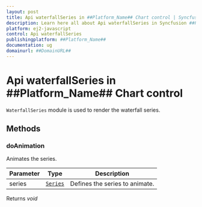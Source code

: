 ```yaml
---
layout: post
title: Api waterfallSeries in ##Platform_Name## Chart control | Syncfusion
description: Learn here all about Api waterfallSeries in Syncfusion ##Platform_Name## Chart control of Syncfusion Essential JS 2 and more.
platform: ej2-javascript
control: Api waterfallSeries 
publishingplatform: ##Platform_Name##
documentation: ug
domainurl: ##DomainURL##
---
```


# Api waterfallSeries in ##Platform_Name## Chart control

`WaterfallSeries` module is used to render the waterfall series.

## Methods

### doAnimation

Animates the series.

| Parameter | Type | Description |
|------|------|-------------|
| series |  [`Series`](./api-series.html) | Defines the series to animate. |

Returns *void*
